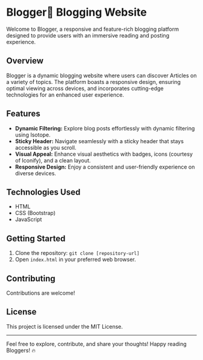 # Blogger🔸 Blogging Website

Welcome to Blogger, a responsive and feature-rich blogging platform designed to provide users with an immersive reading and posting experience.

## Overview

Blogger is a dynamic blogging website where users can discover Articles on a variety of topics. The platform boasts a responsive design, ensuring optimal viewing across devices, and incorporates cutting-edge technologies for an enhanced user experience.

## Features

- **Dynamic Filtering:** Explore blog posts effortlessly with dynamic filtering using Isotope.
- **Sticky Header:** Navigate seamlessly with a sticky header that stays accessible as you scroll.
- **Visual Appeal:** Enhance visual aesthetics with badges, icons (courtesy of Iconify), and a clean layout.
- **Responsive Design:** Enjoy a consistent and user-friendly experience on diverse devices.

## Technologies Used

- HTML
- CSS (Bootstrap)
- JavaScript

## Getting Started

1. Clone the repository: `git clone [repository-url]`
2. Open `index.html` in your preferred web browser.

## Contributing

Contributions are welcome!

## License

This project is licensed under the MIT License.

---

Feel free to explore, contribute, and share your thoughts! Happy reading Bloggers! 🔥
